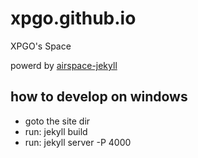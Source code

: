 # xpgo.github.io

XPGO's Space

powerd by [airspace-jekyll](https://github.com/luminousrubyist/airspace-jekyll)

## how to develop on windows

- goto the site dir
- run: jekyll build
- run: jekyll server -P 4000
